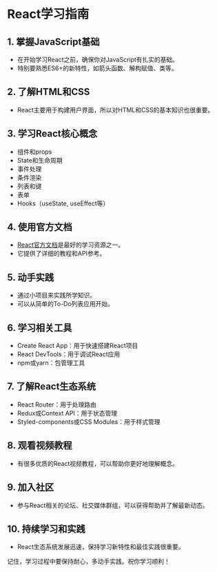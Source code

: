 # React学习指南

## 1. 掌握JavaScript基础

- 在开始学习React之前，确保你对JavaScript有扎实的基础。
- 特别要熟悉ES6+的新特性，如箭头函数、解构赋值、类等。

## 2. 了解HTML和CSS
- React主要用于构建用户界面，所以对HTML和CSS的基本知识也很重要。

## 3. 学习React核心概念
- 组件和props
- State和生命周期
- 事件处理
- 条件渲染
- 列表和键
- 表单
- Hooks（useState, useEffect等）

## 4. 使用官方文档
- [React官方文档](https://zh-hans.reactjs.org/)是最好的学习资源之一。
- 它提供了详细的教程和API参考。

## 5. 动手实践
- 通过小项目来实践所学知识。
- 可以从简单的To-Do列表应用开始。

## 6. 学习相关工具
- Create React App：用于快速搭建React项目
- React DevTools：用于调试React应用
- npm或yarn：包管理工具

## 7. 了解React生态系统
- React Router：用于处理路由
- Redux或Context API：用于状态管理
- Styled-components或CSS Modules：用于样式管理

## 8. 观看视频教程
- 有很多优质的React视频教程，可以帮助你更好地理解概念。

## 9. 加入社区
- 参与React相关的论坛、社交媒体群组，可以获得帮助并了解最新动态。

## 10. 持续学习和实践
- React生态系统发展迅速，保持学习新特性和最佳实践很重要。

记住，学习过程中要保持耐心，多动手实践。祝你学习顺利！

<!-- 关闭Markdown检查 -->